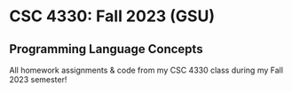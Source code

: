 # CSC 4330: Fall 2023 (GSU) 
## Programming Language Concepts

All homework assignments & code from my CSC 4330 class during my Fall 2023 semester!
